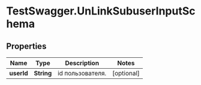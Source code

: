 # TestSwagger.UnLinkSubuserInputSchema

## Properties

Name | Type | Description | Notes
------------ | ------------- | ------------- | -------------
**userId** | **String** | id пользователя. | [optional] 


